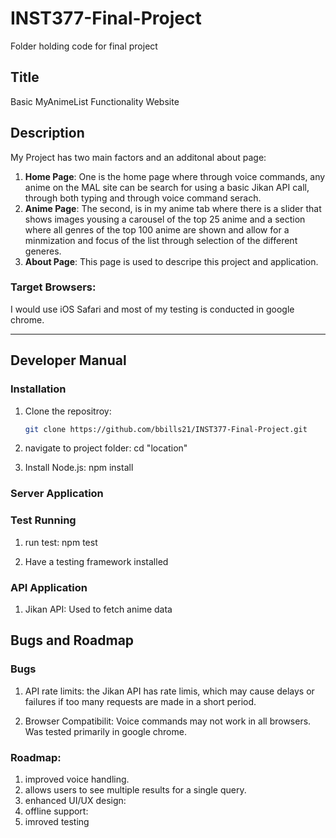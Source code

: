 # INST377-Final-Project
Folder holding code for final project

## Title
Basic MyAnimeList Functionality Website

## Description
My Project has two main factors and an additonal about page:
1. **Home Page**:
 One is the home page where through voice commands, any anime on the MAL site can be search for using a basic Jikan API call, through both typing and through voice command serach. 
2. **Anime Page**:
The second, is in my anime tab where there is a slider that shows images yousing a carousel of the top 25 anime and a section where all genres of the top 100 anime are shown and allow for a minmization and focus of the list through selection of the different generes. 
3. **About Page**:
This page is used to descripe this project and application. 

### Target Browsers:
I would use iOS Safari and most of my testing is conducted in google chrome. 

_____________________________________________________________________________
## Developer Manual

### Installation
1. Clone the repositroy: 
    ```bash
    git clone https://github.com/bbills21/INST377-Final-Project.git

2. navigate to project folder: 
    cd "location"

3. Install Node.js:
    npm install

### Server Application


### Test Running
1. run test: 
    npm test

2. Have a testing framework installed

### API Application
1. Jikan API: 
    Used to fetch anime data

## Bugs and Roadmap
### Bugs
1. API rate limits: 
    the Jikan API has rate limis, which may cause delays or failures if too many requests are made in a short period. 

2. Browser Compatibilit: 
    Voice commands may not work in all browsers. Was tested primarily in google chrome. 

### Roadmap:
1. improved voice handling.
2. allows users to see multiple results for a single query.
3. enhanced UI/UX design: 
4. offline support: 
5. imroved testing